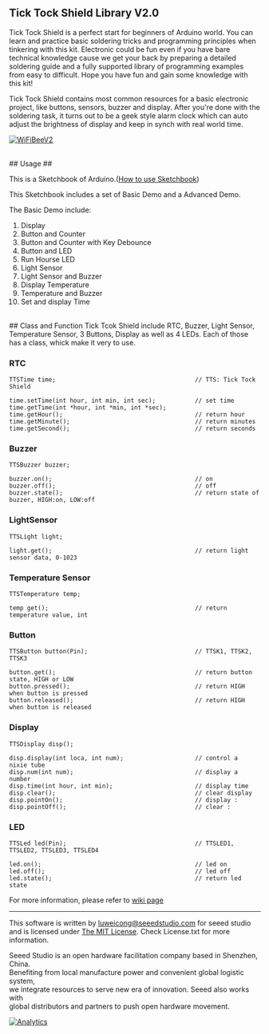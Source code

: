 ## Tick Tock Shield Library V2.0 ##

Tick Tock Shield is a perfect start for beginners of Arduino world. You can learn and practice basic soldering tricks and programming principles when tinkering with this kit. Electronic could be fun even if you have bare technical knowledge cause we get your back by preparing a detailed soldering guide and a fully supported library of programming examples from easy to difficult. Hope you have fun and gain some knowledge with this kit!

Tick Tock Shield contains most common resources for a basic electronic project, like buttons, sensors, buzzer and display. After you're done with the soldering task, it turns out to be a geek style alarm clock which can auto adjust the brightness of display and keep in synch with real world time.


[![WiFiBeeV2](http://www.seeedstudio.com/depot/images/product/tickshield.jpg)](http://www.seeedstudio.com/depot/tick-tock-shield-p-1371.html?cPath=84_13)





<br>
## Usage ##

This is a Sketchbook of Arduino.([How to use Sketchbook](http://www.seeedstudio.com/wiki/How_To_Use_Sketchbook "How to use Sketchbook"))

This Sketchbook includes a set of Basic Demo and a Advanced Demo.

The Basic Demo include:


1. Display
2. Button and Counter
3. Button and Counter with Key Debounce
4. Button and LED
5. Run Hourse LED
6. Light Sensor
7. Light Sensor and Buzzer
8. Display Temperature
9. Temperature and Buzzer
10. Set and display Time




<br>
## Class and Function
Tick Tcok Shield include RTC, Buzzer, Light Sensor, Temperature Sensor, 3 Buttons, Display as well as 4 LEDs. Each of those has a class, whick make it very to use. 

### RTC ###

	TTSTime time;                                       // TTS: Tick Tock Shield
	
	time.setTime(int hour, int min, int sec);           // set time
	time.getTime(int *hour, int *min, int *sec);
	time.getHour();                                     // return hour
	time.getMinute();                                   // return minutes
	time.getSecond();									// return seconds

    
### Buzzer ###

	TTSBuzzer buzzer;
	
	buzzer.on();                                        // on
	buzzer.off();                                       // off
	buzzer.state();                                     // return state of buzzer, HIGH:on, LOW:off


### LightSensor ###

	TTSLight light;
	
	light.get();                                        // return light sensor data, 0-1023


### Temperature Sensor ###

	TTSTemperature temp;
	
	temp get();                                         // return temperature value, int


### Button ###

	TTSButton button(Pin);								// TTSK1, TTSK2, TTSK3
	
	button.get();                                       // return button state, HIGH or LOW
	button.pressed();                                   // return HIGH when button is pressed
	button.released();                                  // return HIGH when button is released


### Display ###

	TTSDisplay disp();
	
	disp.display(int loca, int num);                   	// control a  nixie tube 
	disp.num(int num);                                  // display a number  
	disp.time(int hour, int min);                       // display time
	disp.clear();										// clear display
	disp.pointOn();										// display :
	disp.pointOff();									// clear :

### LED ###

	TTSLed led(Pin);									// TTSLED1, TTSLED2, TTSLED3, TTSLED4
	
	led.on();                                           // led on
	led.off();                                          // led off
	led.state();                                        // return led state


For more information, please refer to [wiki page](http://www.seeedstudio.com/wiki/Tick_Tock_Shield_Kit "wiki page")

----

This software is written by luweicong@seeedstudio.com for seeed studio<br>
and is licensed under [The MIT License](http://opensource.org/licenses/mit-license.php). Check License.txt for more information.<br>

Seeed Studio is an open hardware facilitation company based in Shenzhen, China. <br>
Benefiting from local manufacture power and convenient global logistic system, <br>
we integrate resources to serve new era of innovation. Seeed also works with <br>
global distributors and partners to push open hardware movement.<br>




[![Analytics](https://ga-beacon.appspot.com/UA-46589105-3/Tick_Tock_Shield_V2)](https://github.com/igrigorik/ga-beacon)
